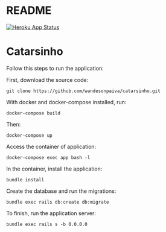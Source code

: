 # README
[![Heroku App Status](http://heroku-shields.herokuapp.com/wp-catarsinho)](https://vast-inlet-28343.herokuapp.com)

# Catarsinho

Follow this steps to run the application: 

First, download the source code:

`git clone https://github.com/wandesonpaiva/catarsinho.git`

With docker and docker-compose installed, run:

`docker-compose build`

Then:

`docker-compose up`

Access the container of application:

`docker-compose exec app bash -l`

In the container, install the application: 

`bundle install`

Create the database and run the migrations:

`bundle exec rails db:create db:migrate`

To finish, run the application server:

`bundle exec rails s -b 0.0.0.0`